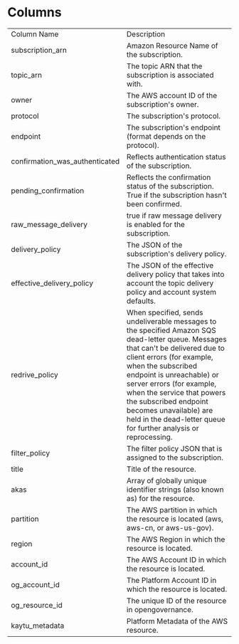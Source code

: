 # Columns  

<table>
	<tr><td>Column Name</td><td>Description</td></tr>
	<tr><td>subscription_arn</td><td>Amazon Resource Name of the subscription.</td></tr>
	<tr><td>topic_arn</td><td>The topic ARN that the subscription is associated with.</td></tr>
	<tr><td>owner</td><td>The AWS account ID of the subscription&#39;s owner.</td></tr>
	<tr><td>protocol</td><td>The subscription&#39;s protocol.</td></tr>
	<tr><td>endpoint</td><td>The subscription&#39;s endpoint (format depends on the protocol).</td></tr>
	<tr><td>confirmation_was_authenticated</td><td>Reflects authentication status of the subscription.</td></tr>
	<tr><td>pending_confirmation</td><td>Reflects the confirmation status of the subscription. True if the subscription hasn&#39;t been confirmed.</td></tr>
	<tr><td>raw_message_delivery</td><td>true if raw message delivery is enabled for the subscription.</td></tr>
	<tr><td>delivery_policy</td><td>The JSON of the subscription&#39;s delivery policy.</td></tr>
	<tr><td>effective_delivery_policy</td><td>The JSON of the effective delivery policy that takes into account the topic delivery policy and account system defaults.</td></tr>
	<tr><td>redrive_policy</td><td>When specified, sends undeliverable messages to the specified Amazon SQS dead-letter queue. Messages that can&#39;t be delivered due to client errors (for example, when the subscribed endpoint is unreachable) or server errors (for example, when the service that powers the subscribed endpoint becomes unavailable) are held in the dead-letter queue for further analysis or reprocessing.</td></tr>
	<tr><td>filter_policy</td><td>The filter policy JSON that is assigned to the subscription.</td></tr>
	<tr><td>title</td><td>Title of the resource.</td></tr>
	<tr><td>akas</td><td>Array of globally unique identifier strings (also known as) for the resource.</td></tr>
	<tr><td>partition</td><td>The AWS partition in which the resource is located (aws, aws-cn, or aws-us-gov).</td></tr>
	<tr><td>region</td><td>The AWS Region in which the resource is located.</td></tr>
	<tr><td>account_id</td><td>The AWS Account ID in which the resource is located.</td></tr>
	<tr><td>og_account_id</td><td>The Platform Account ID in which the resource is located.</td></tr>
	<tr><td>og_resource_id</td><td>The unique ID of the resource in opengovernance.</td></tr>
	<tr><td>kaytu_metadata</td><td>Platform Metadata of the AWS resource.</td></tr>
</table>